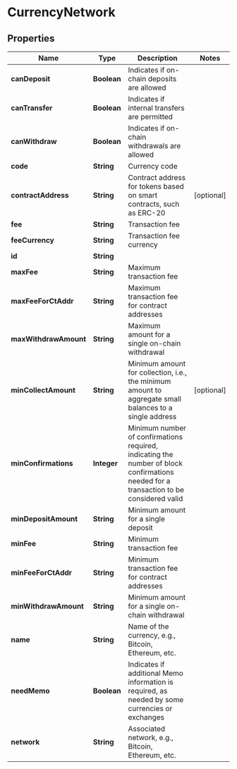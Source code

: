 

# CurrencyNetwork


## Properties

Name | Type | Description | Notes
------------ | ------------- | ------------- | -------------
**canDeposit** | **Boolean** | Indicates if on-chain deposits are allowed | 
**canTransfer** | **Boolean** | Indicates if internal transfers are permitted | 
**canWithdraw** | **Boolean** | Indicates if on-chain withdrawals are allowed | 
**code** | **String** | Currency code | 
**contractAddress** | **String** | Contract address for tokens based on smart contracts, such as ERC-20 |  [optional]
**fee** | **String** | Transaction fee | 
**feeCurrency** | **String** | Transaction fee currency | 
**id** | **String** |  | 
**maxFee** | **String** | Maximum transaction fee | 
**maxFeeForCtAddr** | **String** | Maximum transaction fee for contract addresses | 
**maxWithdrawAmount** | **String** | Maximum amount for a single on-chain withdrawal | 
**minCollectAmount** | **String** | Minimum amount for collection, i.e., the minimum amount to aggregate small balances to a single address |  [optional]
**minConfirmations** | **Integer** | Minimum number of confirmations required, indicating the number of block confirmations needed for a transaction to be considered valid | 
**minDepositAmount** | **String** | Minimum amount for a single deposit | 
**minFee** | **String** | Minimum transaction fee | 
**minFeeForCtAddr** | **String** | Minimum transaction fee for contract addresses | 
**minWithdrawAmount** | **String** | Minimum amount for a single on-chain withdrawal | 
**name** | **String** | Name of the currency, e.g., Bitcoin, Ethereum, etc. | 
**needMemo** | **Boolean** | Indicates if additional Memo information is required, as needed by some currencies or exchanges | 
**network** | **String** | Associated network, e.g., Bitcoin, Ethereum, etc. | 



